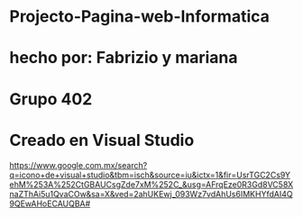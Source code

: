 # Projecto-Pagina-web-Informatica
# hecho por: Fabrizio y mariana 
# Grupo 402
# Creado en Visual Studio 
https://www.google.com.mx/search?q=icono+de+visual+studio&tbm=isch&source=iu&ictx=1&fir=UsrTGC2Cs9YehM%253A%252CtGBAUCsgZde7xM%252C_&usg=AFrqEze0R3Gd8VC58XnaZThAi5u1QvaCOw&sa=X&ved=2ahUKEwj_093Wz7vdAhUs6IMKHYfdAI4Q9QEwAHoECAUQBA#
